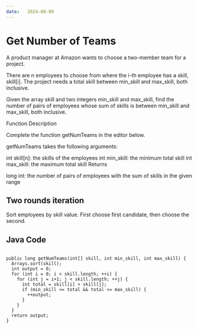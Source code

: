 ```yaml
---
date:   2024-08-09
---
```


# Get Number of Teams

A product manager at Amazon wants to choose a two-member team for a project.

There are n employees to choose from where the i-th employee has a skill, skill[i]. The project needs a total skill between min_skill and max_skill, both inclusive.

Given the array skill and two integers min_skill and max_skill, find the number of pairs of employees whose sum of skills is between min_skill and max_skill, both inclusive.

Function Description

Complete the function getNumTeams in the editor below.

getNumTeams takes the following arguments:

int skill[n]: the skills of the employees
int min_skill: the minimum total skill
int max_skill: the maximum total skill
Returns

long int: the number of pairs of employees with the sum of skills in the given range

## Two rounds iteration
Sort employees by skill value. First choose first candidate, then choose the second.

## Java Code
<pre>
<code>
public long getNumTeams(int[] skill, int min_skill, int max_skill) {
  Arrays.sort(skill);
  int output = 0;
  for (int i = 0; i < skill.length; ++i) {
    for (int j = i+1; j < skill.length; ++j) {
      int total = skill[i] + skill[j];
      if (min_skill <= total && total <= max_skill) {
        ++output;
      }
    }
  }
  return output;
}
</code>
</pre>
